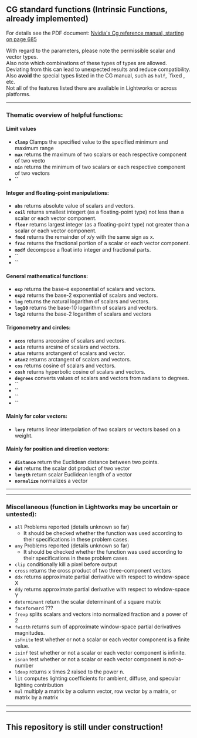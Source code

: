 ## CG standard functions (Intrinsic Functions, already implemented)

For details see the PDF document: [Nvidia's Cg reference manual, starting on page 685](https://www.google.com.au/url?sa=t&rct=j&q=&esrc=s&source=web&cd=3&cad=rja&uact=8&ved=0ahUKEwj5qpif6rHTAhXLF5QKHQ6MCeAQFggwMAI&url=http%3A%2F%2Fdeveloper.download.nvidia.com%2Fcg%2FCg_3.1%2FCg-3.1_April2012_ReferenceManual.pdf&usg=AFQjCNHI5gaVpuvJH6ZO8bnX7BxJGKXr0A)  

With regard to the parameters, please note the permissible scalar and vector types.  
Also note which combinations of these types of types are allowed. Deviating from this can lead to unexpected results and reduce compatibility.
Also **avoid** the special types listed in the CG manual, such as `half`, `fixed , etc.  
Not all of the features listed there are available in Lightworks or across platforms.

---

### Thematic overview of helpful functions:

#### Limit values
   - **`clamp`** Clamps the specified value to the specified minimum and maximum range
   - **`max`**   returns the maximum of two scalars or each respective component of two vecto
   - **`min`**   returns the minimum of two scalars or each respective component of two vectors
   - **``** 


#### Integer and floating-point manipulations:

   - **`abs`**     returns absolute value of scalars and vectors.  
   - **`ceil`**    returns smallest integert (as a floating-point type) not less than a scalar or each vector component.
   - **`floor`**   returns largest integer (as a floating-point type) not greater than a scalar or each vector component. 
   - **`fmod`**    returns the remainder of x/y with the same sign as x.
   - **`frac`**    returns the fractional portion of a scalar or each vector component. 
   - **`modf`**    decompose a ﬂoat into integer and fractional parts.
   - **``** 
   - **``** 

  
   
#### General mathematical functions:
   - **`exp`**     returns the base-e exponential of scalars and vectors.
   - **`exp2`**    returns the base-2 exponential of scalars and vectors.
   - **`log`**     returns the natural logarithm of scalars and vectors.
   - **`log10`**   returns the base-10 logarithm of scalars and vectors.
   - **`log2`**    returns the base-2 logarithm of scalars and vectors


#### Trigonometry and circles:
   - **`acos`**     returns arccosine of scalars and vectors.  
   - **`asin`**     returns arcsine of scalars and vectors. 
   - **`atan`**     returns arctangent of scalars and vector.
   - **`atan2`**    returns arctangent of scalars and vectors.
   - **`cos`**      returns cosine of scalars and vectors.
   - **`cosh`**     returns hyperbolic cosine of scalars and vectors.
   - **`degrees`**  converts values of scalars and vectors from radians to degrees.
   - **``** 
   - **``** 
   - **``** 
   - **``** 


#### Mainly for color vectors:
   - **`lerp`** returns linear interpolation of two scalars or vectors based on a weight.
   
   
#### Mainly for position and direction vectors:
   - **`distance`**   return the Euclidean distance between two points.
   - **`dot`**        returns the scalar dot product of two vector
   - **`length`**     return scalar Euclidean length of a vector
   - **`normalize`**  normalizes a vector
   
   
---
---

### Miscellaneous (function in Lightworks may be uncertain or untested):
   - `all` Problems reported (details unknown so far)  
      - It should be checked whether the function was used according to their specifications in these problem cases.
   - `any` Problems reported (details unknown so far)  
      - It should be checked whether the function was used according to their specifications in these problem cases.
   - `clip`  conditionally kill a pixel before output
   - `cross` returns the cross product of two three-component vectors
   - `ddx`   returns approximate partial derivative with respect to window-space X
   - `ddy`   returns approximate partial derivative with respect to window-space Y
   - `determinant`  return the scalar determinant of a square matrix 
   - `faceforward` ???
   - `frexp` splits scalars and vectors into normalized fraction and a power of 2
   - `fwidth`  returns sum of approximate window-space partial derivatives magnitudes.
   - `isﬁnite` test whether or not a scalar or each vector component is a ﬁnite value.
   - `isinf` test whether or not a scalar or each vector component is inﬁnite.
   - `isnan` test whether or not a scalar or each vector component is not-a-number
   - `ldexp`  returns x times 2 raised to the power n.
   - `lit`   computes lighting coefﬁcients for ambient, diffuse, and specular lighting contribution
   - `mul`   multiply a matrix by a column vector, row vector by a matrix, or matrix by a matrix
   


---
---

## This repository is still under construction!
